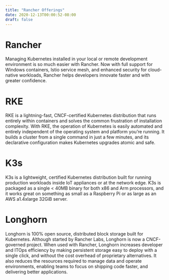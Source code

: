 ```yaml
---
title: "Rancher Offerings"
date: 2020-12-13T00:00:52-08:00
draft: false
---
```


# Rancher

Managing Kubernetes installed in your local or remote development environment is so much easier with Rancher. Now with full support for Windows containers, Istio service mesh, and enhanced security for cloud-native workloads, Rancher helps developers innovate faster and with greater confidence.

# RKE

RKE is a lightning-fast, CNCF-certified Kubernetes distribution that runs entirely within containers and solves the common frustration of installation complexity. With RKE, the operation of Kubernetes is easily automated and entirely independent of the operating system and platform you’re running. It builds a cluster from a single command in just a few minutes, and its declarative configuration makes Kubernetes upgrades atomic and safe.

# K3s

K3s is a lightweight, certified Kubernetes distribution built for running production workloads inside IoT appliances or at the network edge. K3s is packaged as a single < 40MB binary for both x86 and Arm processors, and it works great on something as small as a Raspberry Pi or as large as an AWS a1.4xlarge 32GiB server.

# Longhorn

Longhorn is 100% open source, distributed block storage built for Kubernetes. Although started by Rancher Labs, Longhorn is now a CNCF-governed project. When used with Rancher, Longhorn increases developer and ITOps efficiency by making persistent storage easy to deploy with a single click, and without the cost overhead of proprietary alternatives. It also reduces the resources required to manage data and operate environments, enabling teams to focus on shipping code faster, and delivering better applications.